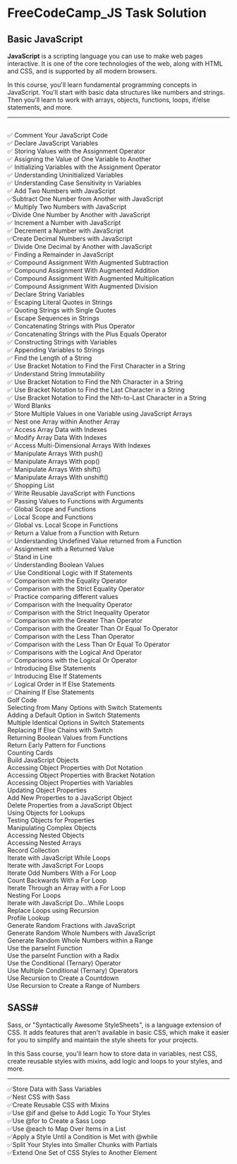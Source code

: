 # FreeCodeCamp_JS Task Solution

## Basic JavaScript


**JavaScript** is a scripting language you can use to make web pages interactive. It is one of the core technologies of the web, along with HTML and CSS, and is supported by all modern browsers.

In this course, you'll learn fundamental programming concepts in JavaScript. You'll start with basic data structures like numbers and strings. Then you'll learn to work with arrays, objects, functions, loops, if/else statements, and more.
______

<br>:white_check_mark: Comment Your JavaScript Code  
:white_check_mark: Declare JavaScript Variables 
<br>:white_check_mark: Storing Values with the Assignment Operator 
<br>:white_check_mark: Assigning the Value of One Variable to Another 
<br>:white_check_mark: Initializing Variables with the Assignment Operator 
<br>:white_check_mark: Understanding Uninitialized Variables 
<br>:white_check_mark: Understanding Case Sensitivity in Variables 
<br>:white_check_mark: Add Two Numbers with JavaScript   
:white_check_mark:Subtract One Number from Another with JavaScript 
<br>:white_check_mark: Multiply Two Numbers with JavaScript   
:white_check_mark:Divide One Number by Another with JavaScript 
<br>:white_check_mark: Increment a Number with JavaScript 
<br>:white_check_mark: Decrement a Number with JavaScript   
:white_check_mark:Create Decimal Numbers with JavaScript 
<br>:white_check_mark: Divide One Decimal by Another with JavaScript 
<br>:white_check_mark: Finding a Remainder in JavaScript   
:white_check_mark: Compound Assignment With Augmented Subtraction 
<br>:white_check_mark: Compound Assignment With Augmented Addition 
<br>:white_check_mark: Compound Assignment With Augmented Multiplication 
<br>:white_check_mark: Compound Assignment With Augmented Division 
<br>:white_check_mark: Declare String Variables
<br>:white_check_mark: Escaping Literal Quotes in Strings
<br>:white_check_mark: Quoting Strings with Single Quotes
<br>:white_check_mark: Escape Sequences in Strings
<br>:white_check_mark: Concatenating Strings with Plus Operator
<br>:white_check_mark: Concatenating Strings with the Plus Equals Operator
<br>:white_check_mark: Constructing Strings with Variables
<br>:white_check_mark: Appending Variables to Strings
<br>:white_check_mark: Find the Length of a String
<br>:white_check_mark: Use Bracket Notation to Find the First Character in a String
<br>:white_check_mark: Understand String Immutability
<br>:white_check_mark: Use Bracket Notation to Find the Nth Character in a String
<br>:white_check_mark: Use Bracket Notation to Find the Last Character in a String
<br>:white_check_mark: Use Bracket Notation to Find the Nth-to-Last Character in a String
<br>:white_check_mark: Word Blanks  
:white_check_mark: Store Multiple Values in one Variable using JavaScript Arrays
<br>:white_check_mark: Nest one Array within Another Array
<br>:white_check_mark: Access Array Data with Indexes
<br>:white_check_mark: Modify Array Data With Indexes
<br>:white_check_mark: Access Multi-Dimensional Arrays With Indexes
<br>:white_check_mark: Manipulate Arrays With push()
<br>:white_check_mark: Manipulate Arrays With pop()
<br>:white_check_mark: Manipulate Arrays With shift()
<br>:white_check_mark: Manipulate Arrays With unshift()
<br>:white_check_mark: Shopping List
<br>:white_check_mark: Write Reusable JavaScript with Functions
<br>:white_check_mark: Passing Values to Functions with Arguments
<br>:white_check_mark: Global Scope and Functions
<br>:white_check_mark: Local Scope and Functions
<br>:white_check_mark: Global vs. Local Scope in Functions
<br>:white_check_mark: Return a Value from a Function with Return
<br>:white_check_mark: Understanding Undefined Value returned from a Function
<br>:white_check_mark: Assignment with a Returned Value
<br>:white_check_mark: Stand in Line
<br>:white_check_mark: Understanding Boolean Values
<br>:white_check_mark: Use Conditional Logic with If Statements
<br>:white_check_mark: Comparison with the Equality Operator
<br>:white_check_mark: Comparison with the Strict Equality Operator
<br>:white_check_mark: Practice comparing different values
<br>:white_check_mark: Comparison with the Inequality Operator
<br>:white_check_mark: Comparison with the Strict Inequality Operator
<br>:white_check_mark: Comparison with the Greater Than Operator
<br>:white_check_mark: Comparison with the Greater Than Or Equal To Operator
<br>:white_check_mark: Comparison with the Less Than Operator
<br>:white_check_mark: Comparison with the Less Than Or Equal To Operator
<br>:white_check_mark: Comparisons with the Logical And Operator
<br>:white_check_mark: Comparisons with the Logical Or Operator
<br>:white_check_mark: Introducing Else Statements
<br>:white_check_mark: Introducing Else If Statements
<br>:white_check_mark: Logical Order in If Else Statements
<br>:white_check_mark: Chaining If Else Statements
<br>Golf Code
<br>Selecting from Many Options with Switch Statements
<br>Adding a Default Option in Switch Statements
<br>Multiple Identical Options in Switch Statements
<br>Replacing If Else Chains with Switch
<br>Returning Boolean Values from Functions
<br>Return Early Pattern for Functions
<br>Counting Cards
<br>Build JavaScript Objects
<br>Accessing Object Properties with Dot Notation
<br>Accessing Object Properties with Bracket Notation
<br>Accessing Object Properties with Variables
<br>Updating Object Properties
<br>Add New Properties to a JavaScript Object
<br>Delete Properties from a JavaScript Object
<br>Using Objects for Lookups
<br>Testing Objects for Properties
<br>Manipulating Complex Objects
<br>Accessing Nested Objects
<br>Accessing Nested Arrays
<br>Record Collection
<br>Iterate with JavaScript While Loops
<br>Iterate with JavaScript For Loops
<br>Iterate Odd Numbers With a For Loop
<br>Count Backwards With a For Loop
<br>Iterate Through an Array with a For Loop
<br>Nesting For Loops
<br>Iterate with JavaScript Do...While Loops
<br>Replace Loops using Recursion
<br>Profile Lookup
<br>Generate Random Fractions with JavaScript
<br>Generate Random Whole Numbers with JavaScript
<br>Generate Random Whole Numbers within a Range
<br>Use the parseInt Function
<br>Use the parseInt Function with a Radix
<br>Use the Conditional (Ternary) Operator
<br>Use Multiple Conditional (Ternary) Operators
<br>Use Recursion to Create a Countdown
<br>Use Recursion to Create a Range of Numbers


## SASS#
Sass, or "Syntactically Awesome StyleSheets", is a language extension of CSS. It adds features that aren't available in basic CSS, which make it easier for you to simplify and maintain the style sheets for your projects.

In this Sass course, you'll learn how to store data in variables, nest CSS, create reusable styles with mixins, add logic and loops to your styles, and more.

______
:white_check_mark:Store Data with Sass Variables
<br>
:white_check_mark:Nest CSS with Sass
<br>
:white_check_mark:Create Reusable CSS with Mixins
<br>
:white_check_mark:Use @if and @else to Add Logic To Your Styles
<br>
:white_check_mark:Use @for to Create a Sass Loop
<br>
:white_check_mark:Use @each to Map Over Items in a List
<br>
:white_check_mark:Apply a Style Until a Condition is Met with @while
<br>
:white_check_mark:Split Your Styles into Smaller Chunks with Partials
<br>
:white_check_mark:Extend One Set of CSS Styles to Another Element